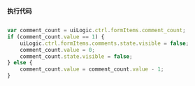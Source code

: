 <p class="panel-title"><b>执行代码</b></p>

```javascript

var comment_count = uiLogic.ctrl.formItems.comment_count;
if (comment_count.value == 1) {
    uiLogic.ctrl.formItems.comments.state.visible = false;
    comment_count.value = 0;
    comment_count.state.visible = false;
} else {
    comment_count.value = comment_count.value - 1;
}
```
